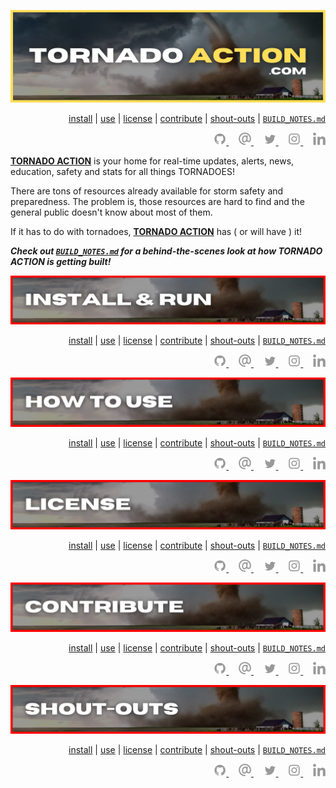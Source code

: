 <!-- #region INTRO -->

<div align='center'>

![readme graphic](./assets/readme.png)

</div>

<div align='right'>

[install](#install) | [use](#use) | [license](#license) | [contribute](#contribute) | [shout-outs](#shout-outs) | [`BUILD_NOTES.md`](https://github.com/ephraimsmithdev/tornado-action/blob/dev/BUILD_NOTES.md)

</div>

<div align='right'>

  <a href='https://github.com/ephraimsmithdev' alt='social link icon'>
    <img src='./assets/icon-gh.svg' height='20'/>
  </a>
  &nbsp;
  &nbsp;
  <a href='mailto:email@ephraimsmith.dev' alt='social link icon'>
    <img src='./assets/icon-at.svg' height='20'/>
  </a>
  &nbsp;
  &nbsp;
  <a href='https://twitter.com/ephraimsmithdev' alt='social link icon'>
    <img src='./assets/icon-tw.svg' height='20'/>
  </a>
  &nbsp;
  &nbsp;
  <a href='https://instagram.com/ephraimsmithdev' alt='social link icon'>
    <img src='./assets/icon-ig.svg' height='20'/>
  </a>
  &nbsp;
  &nbsp;
  <a href='https://linkedin.com/in/ephraimsmithdev' alt='social link icon'>
    <img src='./assets/icon-li.svg' height='20'/>
  </a>

</div>

**[TORNADO ACTION](https://tornadoaction.com)** is your home for real-time updates, alerts, news, education, safety and stats for all things TORNADOES!

There are tons of resources already available for storm safety and preparedness. The problem is, those resources are hard to find and the general public doesn't know about most of them.

If it has to do with tornadoes, **[TORNADO ACTION](https://tornadoaction.com)** has ( or will have ) it!

**_Check out [`BUILD_NOTES.md`](https://github.com/ephraimsmithdev/rovercam/blob/prod/BUILD_NOTES.md) for a behind-the-scenes look at how TORNADO ACTION is getting built!_**

<!-- #endregion /INTRO -->

<!-- #region INSTALL -->

<div id='install' align='center'>

![readme graphic](./assets/install.png)

</div>

<div align='right'>

[install](#install) | [use](#use) | [license](#license) | [contribute](#contribute) | [shout-outs](#shout-outs) | [`BUILD_NOTES.md`](https://github.com/ephraimsmithdev/tornado-action)

</div>

<div align='right'>

  <a href='https://github.com/ephraimsmithdev' alt='social link icon'>
    <img src='./assets/icon-gh.svg' height='20'/>
  </a>
  &nbsp;
  &nbsp;
  <a href='mailto:ephraim@modevx.com' alt='social link icon'>
    <img src='./assets/icon-at.svg' height='20'/>
  </a>
  &nbsp;
  &nbsp;
  <a href='https://twitter.com/ephraimsmithdev' alt='social link icon'>
    <img src='./assets/icon-tw.svg' height='20'/>
  </a>
  &nbsp;
  &nbsp;
  <a href='https://instagram.com/ephraimsmithdev' alt='social link icon'>
    <img src='./assets/icon-ig.svg' height='20'/>
  </a>
  &nbsp;
  &nbsp;
  <a href='https://linkedin.com/in/ephraimsmithdev' alt='social link icon'>
    <img src='./assets/icon-li.svg' height='20'/>
  </a>

</div>

<!-- #endregion /INSTALL -->

<!-- #region HOW TO USE -->

<div id='use' align='center'>

![readme graphic](./assets/use.png)

</div>

<div align='right'>

[install](#install) | [use](#use) | [license](#license) | [contribute](#contribute) | [shout-outs](#shout-outs) | [`BUILD_NOTES.md`](https://github.com/ephraimsmithdev/tornado-action)

</div>

<div align='right'>

  <a href='https://github.com/ephraimsmithdev' alt='social link icon'>
    <img src='./assets/icon-gh.svg' height='20'/>
  </a>
  &nbsp;
  &nbsp;
  <a href='mailto:ephraim@modevx.com' alt='social link icon'>
    <img src='./assets/icon-at.svg' height='20'/>
  </a>
  &nbsp;
  &nbsp;
  <a href='https://twitter.com/ephraimsmithdev' alt='social link icon'>
    <img src='./assets/icon-tw.svg' height='20'/>
  </a>
  &nbsp;
  &nbsp;
  <a href='https://instagram.com/ephraimsmithdev' alt='social link icon'>
    <img src='./assets/icon-ig.svg' height='20'/>
  </a>
  &nbsp;
  &nbsp;
  <a href='https://linkedin.com/in/ephraimsmithdev' alt='social link icon'>
    <img src='./assets/icon-li.svg' height='20'/>
  </a>

</div>

<!-- #endregion /HOW TO USE -->

<!-- #region LICENSE -->

<div id='license' align='center'>

![readme graphic](./assets/license.png)

</div>

<div align='right'>

[install](#install) | [use](#use) | [license](#license) | [contribute](#contribute) | [shout-outs](#shout-outs) | [`BUILD_NOTES.md`](https://github.com/ephraimsmithdev/tornado-action)

</div>

<div align='right'>

  <a href='https://github.com/ephraimsmithdev' alt='social link icon'>
    <img src='./assets/icon-gh.svg' height='20'/>
  </a>
  &nbsp;
  &nbsp;
  <a href='mailto:ephraim@modevx.com' alt='social link icon'>
    <img src='./assets/icon-at.svg' height='20'/>
  </a>
  &nbsp;
  &nbsp;
  <a href='https://twitter.com/ephraimsmithdev' alt='social link icon'>
    <img src='./assets/icon-tw.svg' height='20'/>
  </a>
  &nbsp;
  &nbsp;
  <a href='https://instagram.com/ephraimsmithdev' alt='social link icon'>
    <img src='./assets/icon-ig.svg' height='20'/>
  </a>
  &nbsp;
  &nbsp;
  <a href='https://linkedin.com/in/ephraimsmithdev' alt='social link icon'>
    <img src='./assets/icon-li.svg' height='20'/>
  </a>

</div>

<!-- #endregion /LICENSE -->

<!-- #region CONTRIBUTE -->

<div id='contribute' align='center'>

![readme graphic](./assets/contribute.png)

</div>

<div align='right'>

[install](#install) | [use](#use) | [license](#license) | [contribute](#contribute) | [shout-outs](#shout-outs) | [`BUILD_NOTES.md`](https://github.com/ephraimsmithdev/tornado-action)

</div>

<div align='right'>

  <a href='https://github.com/ephraimsmithdev' alt='social link icon'>
    <img src='./assets/icon-gh.svg' height='20'/>
  </a>
  &nbsp;
  &nbsp;
  <a href='mailto:ephraim@modevx.com' alt='social link icon'>
    <img src='./assets/icon-at.svg' height='20'/>
  </a>
  &nbsp;
  &nbsp;
  <a href='https://twitter.com/ephraimsmithdev' alt='social link icon'>
    <img src='./assets/icon-tw.svg' height='20'/>
  </a>
  &nbsp;
  &nbsp;
  <a href='https://instagram.com/ephraimsmithdev' alt='social link icon'>
    <img src='./assets/icon-ig.svg' height='20'/>
  </a>
  &nbsp;
  &nbsp;
  <a href='https://linkedin.com/in/ephraimsmithdev' alt='social link icon'>
    <img src='./assets/icon-li.svg' height='20'/>
  </a>

</div>

<!-- #endregion /CONTRIBUTE -->

<!-- #region SHOUT-OUTS -->

<div id='shout-outs' align='center'>

![readme graphic](./assets/shout-outs.png)

</div>

<div align='right'>

[install](#install) | [use](#use) | [license](#license) | [contribute](#contribute) | [shout-outs](#shout-outs) | [`BUILD_NOTES.md`](https://github.com/ephraimsmithdev/tornado-action)

</div>

<div align='right'>

  <a href='https://github.com/ephraimsmithdev' alt='social link icon'>
    <img src='./assets/icon-gh.svg' height='20'/>
  </a>
  &nbsp;
  &nbsp;
  <a href='mailto:ephraim@modevx.com' alt='social link icon'>
    <img src='./assets/icon-at.svg' height='20'/>
  </a>
  &nbsp;
  &nbsp;
  <a href='https://twitter.com/ephraimsmithdev' alt='social link icon'>
    <img src='./assets/icon-tw.svg' height='20'/>
  </a>
  &nbsp;
  &nbsp;
  <a href='https://instagram.com/ephraimsmithdev' alt='social link icon'>
    <img src='./assets/icon-ig.svg' height='20'/>
  </a>
  &nbsp;
  &nbsp;
  <a href='https://linkedin.com/in/ephraimsmithdev' alt='social link icon'>
    <img src='./assets/icon-li.svg' height='20'/>
  </a>

</div>

<!-- #endregion /SHOUT-OUTS -->
